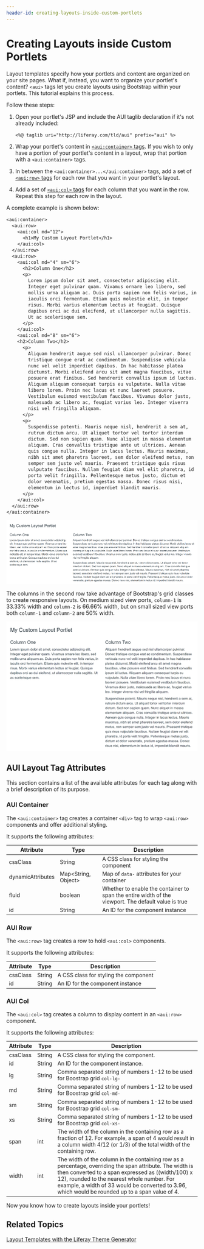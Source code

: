 ```yaml
---
header-id: creating-layouts-inside-custom-portlets
---
```


# Creating Layouts inside Custom Portlets

Layout templates specify how your portlets and content are organized on your 
site pages. What if, instead, you want to organize your portlet's content? 
`<aui>` tags let you create layouts using Bootstrap within your 
portlets. This tutorial explains this process.

Follow these steps:

1.  Open your portlet's JSP and include the AUI taglib declaration if it's not 
    already included:
    
        <%@ taglib uri="http://liferay.com/tld/aui" prefix="aui" %>
 
2.  Wrap your portlet's content in 
    [`<aui:container>` tags](#aui-container). 
    If you wish to only have a portion of your portlet's content in a layout, 
    wrap that portion with a `<aui:container>` tags.

3.  In between the `<aui:container>...</aui:container>` tags, add a set of 
    [`<aui:row>` tags](#aui-row) 
    for each row that you want in your portlet's layout.

4.  Add a set of 
    [`<aui:col>` tags](#aui-col) 
    for each column that you want in the row. Repeat this step for each row in 
    the layout.
 
A complete example is shown below:

    <aui:container>
      <aui:row>
        <aui:col md="12">
          <h1>My Custom Layout Portlet</h1>
        </aui:col>
      </aui:row>
      <aui:row>
        <aui:col md="4" sm="6">
          <h2>Column One</h2>
          <p>
            Lorem ipsum dolor sit amet, consectetur adipiscing elit. 
            Integer eget pulvinar quam. Vivamus ornare leo libero, sed 
            mollis urna aliquam ac. Duis porta sapien non felis varius, in 
            iaculis orci fermentum. Etiam quis molestie elit, in tempor 
            risus. Morbi varius elementum lectus at feugiat. Quisque 
            dapibus orci ac dui eleifend, ut ullamcorper nulla sagittis. 
            Ut ac scelerisque sem.
          </p>
        </aui:col>
        <aui:col md="8" sm="6">
        <h2>Column Two</h2>
          <p>
            Aliquam hendrerit augue sed nisl ullamcorper pulvinar. Donec 
            tristique congue erat ac condimentum. Suspendisse vehicula 
            nunc vel velit imperdiet dapibus. In hac habitasse platea 
            dictumst. Morbi eleifend arcu sit amet magna faucibus, vitae 
            posuere erat finibus. Sed hendrerit convallis ipsum id luctus. 
            Aliquam aliquam consequat turpis eu vulputate. Nulla vitae 
            libero lorem. Proin nec lacus et nunc laoreet posuere. 
            Vestibulum euismod vestibulum faucibus. Vivamus dolor justo, 
            malesuada ac libero ac, feugiat varius leo. Integer viverra 
            nisi vel fringilla aliquam.
          </p>
          <p>
            Suspendisse potenti. Mauris neque nisl, hendrerit a sem at, 
            rutrum dictum arcu. Ut aliquet tortor vel tortor interdum 
            dictum. Sed non sapien quam. Nunc aliquet in massa elementum 
            aliquam. Cras convallis tristique ante ut ultrices. Aenean 
            quis congue nulla. Integer in lacus lectus. Mauris maximus, 
            nibh sit amet pharetra laoreet, sem dolor eleifend metus, non 
            semper sem justo vel mauris. Praesent tristique quis risus 
            vulputate faucibus. Nullam feugiat diam vel elit pharetra, id 
            porta velit fringilla. Pellentesque metus justo, dictum et 
            dolor venenatis, pretium egestas massa. Donec risus nisi, 
            elementum in lectus id, imperdiet blandit mauris.
          </p>
        </aui:col>
      </aui:row>
    </aui:container>

![Figure 1: Custom layouts in your portlets let you organize your portlet's content with the user in mind.](../../images/portlets-layout.png)

The columns in the second row take advantage of Bootstrap's grid classes to 
create responsive layouts. On medium sized view ports, `column-1` is 33.33% 
width and `column-2` is 66.66% width, but on small sized view ports both 
`column-1` and `column-2` are 50% width.

![Figure 2: You can take advantage of Bootstrap's grid classes to create responsive layouts within your custom portlets.](../../images/portlets-layout-responsive.png)

## AUI Layout Tag Attributes

This section contains a list of the available attributes for each tag along with 
a brief description of its purpose.

### AUI Container

The `<aui:container>` tag creates a container `<div>` tag to wrap `<aui:row>` 
components and offer additional styling.

It supports the following attributes:

| Attribute | Type | Description |
| --- | --- | --- |
| cssClass | String | A CSS class for styling the component |
| dynamicAttributes | Map<String, Object> | Map of `data-` attributes for your container |
| fluid | boolean | Whether to enable the container to span the entire width of the viewport. The default value is true |
| id | String | An ID for the component instance |

### AUI Row

The `<aui:row>` tag creates a row to hold `<aui:col>` components.

It supports the following attributes:

| Attribute | Type | Description |
| --- | --- | --- |
| cssClass | String | A CSS class for styling the component |
| id | String | An ID for the component instance |

### AUI Col

The `<aui:col>` tag creates a column to display content in an `<aui:row>` 
component.

It supports the following attributes:

| Attribute | Type | Description |
| --- | --- | --- |
| cssClass | String | A CSS class for styling the component.
| id | String | An ID for the component instance.
| lg | String | Comma separated string of numbers 1-12 to be used for Boostrap grid `col-lg-`
| md | String | Comma separated string of numbers 1-12 to be used for Boostrap grid `col-md-`
| sm | String | Comma separated string of numbers 1-12 to be used for Boostrap grid `col-sm-`
| xs | String | Comma separated string of numbers 1-12 to be used for Boostrap grid `col-xs-`
| span | int | The width of the column in the containing row as a fraction of 12. For example, a span of 4 would result in a column width 4/12 (or 1/3) of the total width of the containing row.
| width | int | The width of the column in the containing row as a percentage, overriding the span attribute. The width is then converted to a span expressed as ((width/100) x 12), rounded to the nearest whole number. For example, a width of 33 would be converted to 3.96, which would be rounded up to a span value of 4.
 
Now you know how to create layouts inside your portlets!

## Related Topics

[Layout Templates with the Liferay Theme Generator](/docs/7-1/tutorials/-/knowledge_base/t/creating-layout-templates-with-the-themes-generator)
